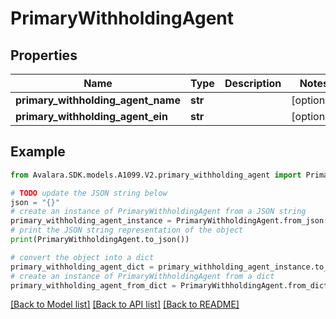 # PrimaryWithholdingAgent


## Properties

Name | Type | Description | Notes
------------ | ------------- | ------------- | -------------
**primary_withholding_agent_name** | **str** |  | [optional] 
**primary_withholding_agent_ein** | **str** |  | [optional] 

## Example

```python
from Avalara.SDK.models.A1099.V2.primary_withholding_agent import PrimaryWithholdingAgent

# TODO update the JSON string below
json = "{}"
# create an instance of PrimaryWithholdingAgent from a JSON string
primary_withholding_agent_instance = PrimaryWithholdingAgent.from_json(json)
# print the JSON string representation of the object
print(PrimaryWithholdingAgent.to_json())

# convert the object into a dict
primary_withholding_agent_dict = primary_withholding_agent_instance.to_dict()
# create an instance of PrimaryWithholdingAgent from a dict
primary_withholding_agent_from_dict = PrimaryWithholdingAgent.from_dict(primary_withholding_agent_dict)
```
[[Back to Model list]](../README.md#documentation-for-models) [[Back to API list]](../README.md#documentation-for-api-endpoints) [[Back to README]](../README.md)


